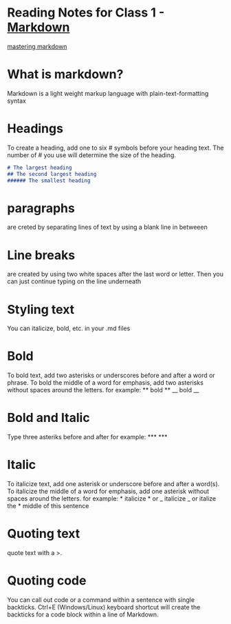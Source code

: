# Reading Notes for Class 1 - [Markdown](https://www.markdownguide.org/basic-syntax/) 
[mastering markdown](https://docs.github.com/en/get-started/writing-on-github/getting-started-with-writing-and-formatting-on-github/basic-writing-and-formatting-syntax)

# What is markdown?
Markdown is a light weight markup language with plain-text-formatting syntax

# Headings
To create a heading, add one to six # symbols before your heading text. The number of # you use will determine the size of the heading.
```markdown
# The largest heading
## The second largest heading
###### The smallest heading
```

# paragraphs
are creted by separating lines of text by using a blank line in betweeen 

# Line breaks
are created by using two white spaces after the last word or letter. Then you can just continue typing on the line underneath 

# Styling text
You can italicize, bold, etc. in your .md files 

# Bold
To bold text, add two asterisks or underscores before and after a word or phrase. 
To bold the middle of a word for emphasis, add two asterisks without spaces around the letters.
for example: ** bold **
__ bold __

# Bold and Italic
Type three asteriks before and after
for example: *** ***

# Italic
To italicize text, add one asterisk or underscore before and after a word(s). To italicize the middle of a word for emphasis, 
add one asterisk without spaces around the letters.
for example: * italicize * or 
_ italicize _ or 
italize the * middle of this sentence

# Quoting text
quote text with a >.


# Quoting code
You can call out code or a command within a sentence with single backticks. 
Ctrl+E (Windows/Linux) keyboard shortcut will create the backticks for a code block within a line of Markdown.

